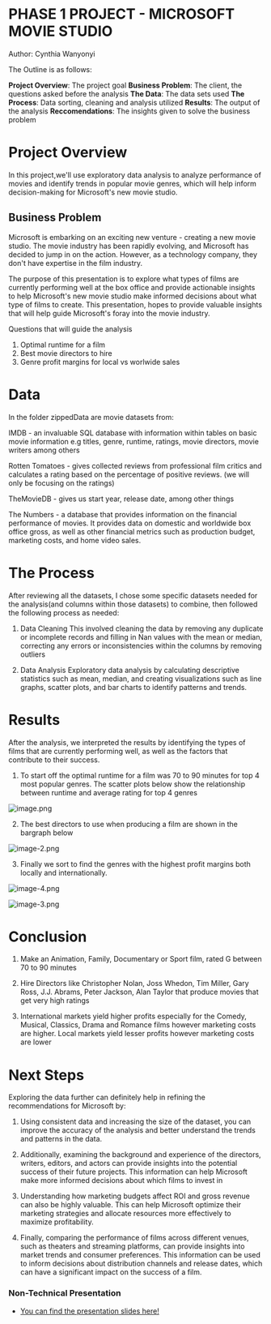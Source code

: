 # PHASE 1 PROJECT - MICROSOFT MOVIE STUDIO
Author: Cynthia Wanyonyi

The Outline is as follows:

**Project Overview**: The project goal
**Business Problem**: The client, the questions asked before the analysis
**The Data**: The data sets used
**The Process**: Data sorting, cleaning and analysis utilized
**Results**: The output of the analysis
**Reccomendations**: The insights given to solve the business problem

# Project Overview
In this project,we'll use exploratory data analysis to analyze performance of movies and identify trends in popular movie genres, which will help inform decision-making for Microsoft's new movie studio.


## Business Problem
Microsoft is embarking on an exciting new venture - creating a new movie studio. The movie industry has been rapidly evolving, and Microsoft has decided to jump in on the action. However, as a technology company, they don't have expertise in the film industry. 

The purpose of this presentation is to explore what types of films are currently performing well at the box office and provide actionable insights to help Microsoft's new movie studio make informed decisions about what type of films to create. This presentation, hopes to provide valuable insights that will help guide Microsoft's foray into the movie industry.

Questions that will guide the analysis
1. Optimal runtime for a film
2. Best movie directors to hire
3. Genre profit margins for local vs worlwide sales

# Data
In the folder zippedData are movie datasets from:

IMDB - an invaluable SQL database with information within tables on basic movie information e.g titles, genre, runtime, ratings, movie directors, movie writers among others

Rotten Tomatoes - gives collected reviews from professional film critics and calculates a rating based on the percentage of positive reviews. (we will only be focusing on the ratings)

TheMovieDB - gives us start year, release date, among other things

The Numbers - a database that provides information on the financial performance of movies. It provides data on domestic and worldwide box office gross, as well as other financial metrics such as production budget, marketing costs, and home video sales.

# The Process
After reviewing all the datasets, I chose some specific datasets needed for the analysis(and columns within those datasets) to combine, then followed the following process as needed:

1. Data Cleaning
This involved cleaning the data by removing any duplicate or incomplete records and filling in Nan values with the mean or median, correcting any errors or inconsistencies within the columns by removing outliers 

2. Data Analysis
Exploratory data analysis by calculating descriptive statistics such as mean, median, and creating visualizations such as line graphs, scatter plots, and bar charts to identify patterns and trends.

# Results
After the analysis, we interpreted the results by identifying the types of films that are currently performing well, as well as the factors that contribute to their success.

1. To start off the optimal runtime for a film was 70 to 90 minutes for top 4 most popular genres. The scatter plots below show the relationship between runtime and average rating for top 4 genres

![image.png](attachment:image.png)

2. The best directors to use when producing a film are shown in the bargraph below

![image-2.png](attachment:image-2.png)

3. Finally we sort to find the genres with the highest profit margins both locally and internationally. 

![image-4.png](attachment:image-4.png)

![image-3.png](attachment:image-3.png)

# Conclusion
1. Make an Animation, Family, Documentary or Sport film, rated G between 70 to 90 minutes

2. Hire Directors like Christopher Nolan, Joss Whedon, Tim Miller, Gary Ross, J.J. Abrams, Peter Jackson, Alan Taylor that produce movies that get very high ratings

3. International markets yield higher profits especially for the Comedy, Musical, Classics, Drama and Romance films however marketing costs are higher. Local markets yield lesser profits however marketing costs are lower

# Next Steps
Exploring the data further can definitely help in refining the recommendations for Microsoft by:

1. Using consistent data and increasing the size of the dataset, you can improve the accuracy of the analysis and better understand the trends and patterns in the data.

2. Additionally, examining the background and experience of the directors, writers, editors, and actors can provide insights into the potential success of their future projects. This information can help Microsoft make more informed decisions about which films to invest in

3. Understanding how marketing budgets affect ROI and gross revenue can also be highly valuable. This can help Microsoft optimize their marketing strategies and allocate resources more effectively to maximize profitability.

4. Finally, comparing the performance of films across different venues, such as theaters and streaming platforms, can provide insights into market trends and consumer preferences. This information can be used to inform decisions about distribution channels and release dates, which can have a significant impact on the success of a film.

### Non-Technical Presentation
* [You can find the presentation slides here!](http://localhost:8888/files/dsc-phase-1-project-v2-4/Project%20Presentation.pdf)
